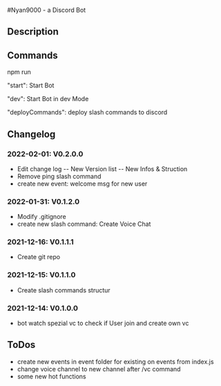 #Nyan9000 - a Discord Bot

## Description

## Commands

npm run

"start": Start Bot

"dev": Start Bot in dev Mode

"deployCommands": deploy slash commands to discord

## Changelog

### 2022-02-01: V0.2.0.0

- Edit change log
  -- New Version list
  -- New Infos & Struction
- Remove ping slash command
- create new event: welcome msg for new user

### 2022-01-31: V0.1.2.0

- Modify .gitignore
- create new slash command: Create Voice Chat

### 2021-12-16: V0.1.1.1

- Create git repo

### 2021-12-15: V0.1.1.0

- Create slash commands structur

### 2021-12-14: V0.1.0.0

- bot watch spezial vc to check if User join and create own vc

## ToDos

- create new events in event folder for existing on events from index.js
- change voice channel to new channel after /vc command
- some new hot functions
